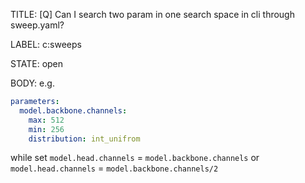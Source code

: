 TITLE:
[Q] Can I search two param in one search space in cli through sweep.yaml?

LABEL:
c:sweeps

STATE:
open

BODY:
e.g.  
```yaml
parameters:
  model.backbone.channels:
    max: 512
    min: 256
    distribution: int_unifrom
```
while set `model.head.channels` = `model.backbone.channels` or  `model.head.channels` = `model.backbone.channels/2`

